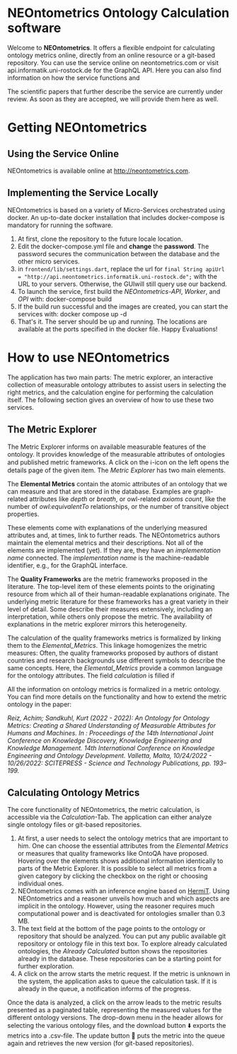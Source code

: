 
# NEOntometrics Ontology Calculation software

Welcome to **NEOntometrics**. It offers a flexible endpoint for calculating ontology metrics online, directly from an online resource or a git-based repository. You can use the service online on neontometrics.com or visit api.informatik.uni-rostock.de for the GraphQL API. Here you can also find information on how the service functions and

The scientific papers that further describe the service are currently under review. As soon as they are accepted, we will provide them here as well.

# Getting NEOntometrics

## Using the Service Online

NEOntometrics is available online at http://neontometrics.com.

## Implementing the Service Locally

NEOntometrics is based on a variety of Micro-Services orchestrated using docker. An up-to-date docker installation that includes docker-compose is mandatory for running the software.

1.  At first, clone the repository to the future locale location.
2.  Edit the docker-compose.yml file and **change** the **password**. The password secures the communication between the database and the other micro services.
3.  in `frontend/lib/settings.dart`, replace the url for `final String apiUrl = "http://api.neontometrics.informatik.uni-rostock.de";` with the URL to your servers. Otherwise, the GUIwill still query use our backend.
4.  To launch the service, first build the _NEOntometrics-API_, _Worker_, and _OPI_ with: docker-compose build
5.  If the build run successful and the images are created, you can start the services with: docker compose up -d
6.  That's it. The server should be up and running. The locations are available at the ports specified in the docker file. Happy Evaluations!

  

# How to use NEOntometrics

The application has two main parts: The metric explorer, an interactive collection of measurable ontology attributes to assist users in selecting the right metrics, and the calculation engine for performing the calculation itself. The following section gives an overview of how to use these two services.

## The Metric Explorer

The Metric Explorer informs on available measurable features of the ontology. It provides knowledge of the measurable attributes of ontologies and published metric frameworks. A click on the ℹ️-icon on the left opens the details page of the given item. The _Metric Explorer_ has two main elements.

The **Elemental Metrics** contain the atomic attributes of an ontology that we can measure and that are stored in the database. Examples are graph-related attributes like _depth_ or _breath_, or owl-related _axioms count_, like the number of _owl:equivalentTo_ relationships, or the number of transitive object properties.

These elements come with explanations of the underlying measured attributes and, at times, link to further reads. The NEOntometrics authors maintain the elemental metrics and their descriptions. Not all of the elements are implemented (yet). If they are, they have an _implementation name_ connected. The _implementation name_ is the machine-readable identifier, e.g., for the GraphQL interface.

The **Quality Frameworks** are the metric frameworks proposed in the literature. The top-level item of these elements points to the originating resource from which all of their human-readable explanations originate. The underlying metric literature for these frameworks has a great variety in their level of detail. Some describe their measures extensively, including an interpretation, while others only propose the metric. The availability of explanations in the metric explorer mirrors this heterogeneity.

The calculation of the quality frameworks metrics is formalized by linking them to the _Elemental_Metrics_. This linkage homogenizes the metric measures: Often, the quality frameworks proposed by authors of distant countries and research backgrounds use different symbols to describe the same concepts. Here, the _Elemental_Metrics_ provide a common language for the ontology attributes. The field _calculation_ is filled if

All the information on ontology metrics is formalized in a metric ontology. You can find more details on the functionality and how to extend the metric ontology in the paper:

_Reiz, Achim; Sandkuhl, Kurt (2022 - 2022): An Ontology for Ontology Metrics: Creating a Shared Understanding of Measurable Attributes for Humans and Machines. In : Proceedings of the 14th International Joint Conference on Knowledge Discovery, Knowledge Engineering and Knowledge Management. 14th International Conference on Knowledge Engineering and Ontology Development. Valletta, Malta, 10/24/2022 - 10/26/2022: SCITEPRESS - Science and Technology Publications, pp. 193–199._

  

## Calculating Ontology Metrics

The core functionality of NEOntometrics, the metric calculation, is accessible via the _Calculation_-Tab. The application can either analyze single ontology files or git-based repositories.

1.  At first, a user needs to select the ontology metrics that are important to him. One can choose the essential attributes from the _Elemental Metrics_ or measures that quality frameworks like OntoQA have proposed. Hovering over the elements shows additional information identically to parts of the Metric Explorer. It is possible to select all metrics from a given category by clicking the checkbox on the right or choosing individual ones.
2.  NEOntometrics comes with an inference engine based on [HermiT](http://www.hermit-reasoner.com/). Using NEOntometrics and a reasoner unveils how much and which aspects are implicit in the ontology. However, using the reasoner requires much computational power and is deactivated for ontologies smaller than 0.3 MB.
3.  The text field at the bottom of the page points to the ontology or repository that should be analyzed. You can put any public available git repository or ontology file in this text box. To explore already calculated ontologies, the _Already Calculated_ button shows the repositories already in the database. These repositories can be a starting point for further exploration.
4.  A click on the arrow starts the metric request. If the metric is unknown in the system, the application asks to queue the calculation task. If it is already in the queue, a notification informs of the progress.

Once the data is analyzed, a click on the arrow leads to the metric results presented as a paginated table, representing the measured values for the different ontology versions. The drop-down menu in the header allows for selecting the various ontology files, and the download button ⬇️ exports the metrics into a .csv-file. The update button 🔂 puts the metric into the queue again and retrieves the new version (for git-based repositories).
